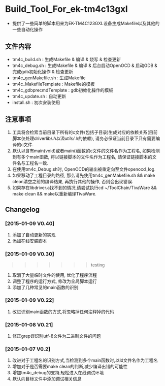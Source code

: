 # Build_Tool_For_ek-tm4c13gxl
+ 提供了一些简单的脚本用来为EK-TM4C123GXL设备生成Makefile以及其他的一些自动化操作

## 文件内容
+ tm4c_build.sh : 生成Makefile & 编译 & 烧写 & 检查更新
+ tm4c_debug.sh : 生成Makefile & 编译 & 后台启动OpenOCD & 启动GDB & 完成gdb初始化操作 & 检查更新
+ tm4c_genMakefile.sh : 生成Makefile
+ tm4c_MakefileTemplate : Makefile的模板
+ tm4c_gdbprecmdTemplate : gdb初始化操作的模板
+ tm4c_update.sh : 自动更新
+ install.sh : 初次安装使用

## 注意事项
1.	工具将会检索当前目录下所有的c文件(包括子目录)生成对应的依赖关系(目前脚本仅处理driverlib/*.h以及utils/*.h的依赖), 请务必保证当前目录下只有需要编译的c文件.
2.	默认以含有main(void)或者main()函数的c文件的文件名作为工程名, 如果检测到有多个main函数, 将以链接脚本的文件名作为工程名, 请保证链接脚本的文件名与工程名一致.
3.	在使用tm4c_Debug.sh时, OpenOCD的输出被重定向至文件openocd_log.
4.	如果移动了工程目录的路径, 那么请先使用tm4c_genMakefile.sh && make clean清空之前的编译结果, 再执行其他的操作, 否则会出现错误.
5.	如果存在libdriver.a找不到的情况,请尝试执行cd ~/ToolChain/TivaWare && make clean && make以重新编译TivaWare.

## Changelog
### [2015-01-09	V0.40]
1.	添加了自动更新的实现
2.	添加在线安装脚本

### [2015-01-09	V0.30]
>>>>>>> testing
1.	取消了大量临时文件的使用, 优化了程序流程
2.	调整了程序的运行方式, 修改为全局脚本运行
3.	添加了几种常见的main函数的识别

### [2015-01-09	V0.22]
1.	改进识别main函数的方式,将忽略掉任何注释掉的代码

### [2015-01-08	V0.21]
1.	修正grep误识别utf-8文件为二进制文件的问题

### [2015-01-07	V0.2]
1.	改进对于工程名的识别方式,当检测到多个main函数时,以ld文件名作为工程名
2.	增加对于是否需要make clean的判断,减少编译出错的可能性
3.	增加tm4c_debug的支持,轻松进入在线调试环境
4.	默认向目标文件中添加调试相关信息

